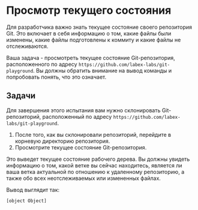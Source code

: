# Просмотр текущего состояния

Для разработчика важно знать текущее состояние своего репозитория Git. Это включает в себя информацию о том, какие файлы были изменены, какие файлы подготовлены к коммиту и какие файлы не отслеживаются.

Ваша задача - просмотреть текущее состояние Git-репозитория, расположенного по адресу `https://github.com/labex-labs/git-playground`. Вы должны обратить внимание на вывод команды и попробовать понять, что это означает.

## Задачи

Для завершения этого испытания вам нужно склонировать Git-репозиторий, расположенный по адресу `https://github.com/labex-labs/git-playground`.

1. После того, как вы склонировали репозиторий, перейдите в корневую директорию репозитория.
2. Просмотрите текущее состояние Git-репозитория.

Это выведет текущее состояние рабочего дерева. Вы должны увидеть информацию о том, какой ветке вы сейчас находитесь, является ли ваша ветка актуальной по отношению к удаленному репозиторию, а также обо всех неотслеживаемых или измененных файлах.

Вывод выглядит так:

```shell
[object Object]
```
